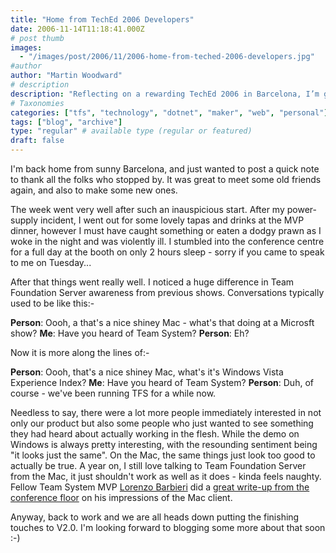 ```yaml
---
title: "Home from TechEd 2006 Developers"
date: 2006-11-14T11:18:41.000Z
# post thumb
images:
  - "/images/post/2006/11/2006-home-from-teched-2006-developers.jpg"
#author
author: "Martin Woodward"
# description
description: "Reflecting on a rewarding TechEd 2006 in Barcelona, I’m grateful for the connections made and excited about the rising interest in Team."
# Taxonomies
categories: ["tfs", "technology", "dotnet", "maker", "web", "personal"]
tags: ["blog", "archive"]
type: "regular" # available type (regular or featured)
draft: false
---
```


[](http://www.woodwardweb.com/WindowsLiveWriter/HomefromTechEd2006Developers_9F0A/booth%5B1%5D.jpg)I'm back home from sunny Barcelona, and just wanted to post a quick note to thank all the folks who stopped by. It was great to meet some old friends again, and also to make some new ones.

The week went very well after such an inauspicious start. After my power-supply incident, I went out for some lovely tapas and drinks at the MVP dinner, however I must have caught something or eaten a dodgy prawn as I woke in the night and was violently ill. I stumbled into the conference centre for a full day at the booth on only 2 hours sleep - sorry if you came to speak to me on Tuesday...

After that things went really well. I noticed a huge difference in Team Foundation Server awareness from previous shows. Conversations typically used to be like this:-

**Person**: Oooh, a that's a nice shiney Mac - what's that doing at a Microsft show?
**Me**: Have you heard of Team System?
**Person**: Eh?

Now it is more along the lines of:-

**Person**: Oooh, that's a nice shiney Mac, what's it's Windows Vista Experience Index?
**Me**: Have you heard of Team System?
**Person**: Duh, of course - we've been running TFS for a while now.

Needless to say, there were a lot more people immediately interested in not only our product but also some people who just wanted to see something they had heard about actually working in the flesh. While the demo on Windows is always pretty interesting, with the resounding sentiment being "it looks just the same". On the Mac, the same things just look too good to actually be true. A year on, I still love talking to Team Foundation Server from the Mac, it just shouldn't work as well as it does - kinda feels naughty. Fellow Team System MVP [Lorenzo Barbieri](http://blogs.ugidotnet.org/lbarbieri/) did a [great write-up from the conference floor](http://blogs.ugidotnet.org/lbarbieri/archive/2006/11/08/54193.aspx) on his impressions of the Mac client.

Anyway, back to work and we are all heads down putting the finishing touches to V2.0. I'm looking forward to blogging some more about that soon :-)
